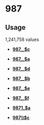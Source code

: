 # 987

## Usage

1,241,758 values

-   **[987\_\_$c](../../tags/987/987__c-1.md)**  

-   **[987\_\_$a](../../tags/987/987__a-2.md)**  

-   **[987\_\_$d](../../tags/987/987__d-3.md)**  

-   **[987\_\_$b](../../tags/987/987__b-4.md)**  

-   **[987\_\_$e](../../tags/987/987__e-5.md)**  

-   **[987\_\_$f](../../tags/987/987__f-6.md)**  

-   **[9871\_$a](../../tags/987/9871_a-7.md)**  

-   **[987\\\\$c](../../tags/987/987__c-8.md)**  


